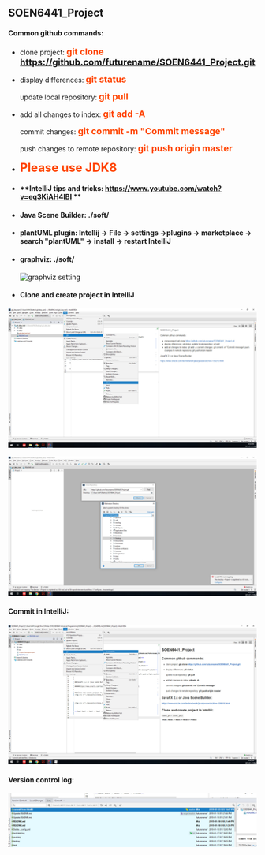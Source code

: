 ## SOEN6441_Project

#### **Common github commands**:

+ clone project:   **<font color = #ff4500 size = 4>git clone https://github.com/futurename/SOEN6441_Project.git </font>**

+ display differences:  **<font color = #ff4500 size = 4>git status</font>**

  update local repository:  **<font color = #ff4500 size = 4>git pull</font>**

+ add all changes to index:  **<font color = #ff4500 size = 4>git add -A</font>**

  commit changes:  **<font color = #ff4500 size = 4>git commit -m "Commit message"</font>**

  push changes to remote repository:  **<font color = #ff4500 size = 4>git push origin master</font>**



+ **<font color = #ff4500 size =5>Please use JDK8</font>**

  

+ #### **IntelliJ tips and tricks: https://www.youtube.com/watch?v=eq3KiAH4IBI **

  

+ #### **Java Scene Builder:   ./soft/**

+ #### **plantUML plugin: Intellij -> File -> settings ->plugins -> marketplace -> search "plantUML" -> install -> restart IntelliJ**

+ #### **graphviz:   ./soft/**

  ![graphviz setting](docs/pics/graphviz_plugin_setting.png)

  

+ #### **Clone and create project in IntelliJ**

![clone_in_Idea1](docs/pics/clone_in_Idea1.jpg)

![clone_in_Idea2](docs/pics/clone_in_Idea2.jpg)



#### Commit in IntelliJ:
![commit_in_Idea](docs/pics/commit_in_Idea.jpg)

#### Version control log:
![idea_version_control_log](docs/pics/idea_version_control_log.jpg)